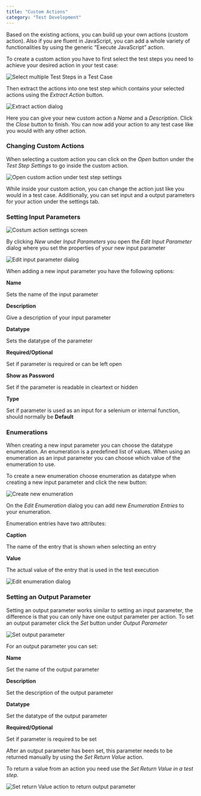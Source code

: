 ```yaml
---
title: "Custom Actions"
category: "Test Development"
---
```

Based on the existing actions, you can build up your own actions (custom action). Also if you are fluent in JavaScript, you can add a whole variety of functionalities by using the generic “Execute JavaScript” action.

To create a custom action you have to first select the test steps you need to achieve your desired action in your test case:

![Select multiple Test Steps in a Test Case](attachments/20644057/21168181.png)

Then extract the actions into one test step which contains your selected actions using the _Extract Action_ button.

![Extract action dialog](attachments/20644057/21168182.png)

Here you can give your new custom action a _Name_ and a _Description_. Click the _Close_ button to finish. You can now add your action to any test case like you would with any other action.

### **Changing Custom Actions**

When selecting a custom action you can click on the _Open_ button under the _Test Step Settings_ to go inside the custom action.

![Open custom action under test step settings](attachments/20644057/21168183.png)

While inside your custom action, you can change the action just like you would in a test case. Additionally, you can set input and a output parameters for your action under the settings tab.

### Setting Input Parameters

![Costum action settings screen](attachments/20644057/21168184.png)

By clicking _New_ under _Input Parameters_ you open the _Edit Input Parameter_ dialog where you set the properties of your new input parameter

![Edit input parameter dialog](attachments/20644057/21168185.png)

When adding a new input parameter you have the following options:

**Name**

Sets the name of the input parameter

**Description**

Give a description of your input parameter

**Datatype**

Sets the datatype of the parameter

**Required/Optional**

Set if parameter is required or can be left open

**Show as Password**

Set if the parameter is readable in cleartext or hidden

**Type**

Set if parameter is used as an input for a selenium or internal function, should normally be **Default**

### **Enumerations**

When creating a new input parameter you can choose the datatype enumeration. An enumeration is a predefined list of values. When using an enumeration as an input parameter you can choose which value of the enumeration to use.

To create a new enumeration choose enumeration as datatype when creating a new input parameter and click the new button:

![Create new enumeration](attachments/20644057/21168186.png)

On the _Edit Enumeration_ dialog you can add new _Enumeration Entries_ to your enumeration.

Enumeration entries have two attributes:

**Caption**

The name of the entry that is shown when selecting an entry

**Value**

The actual value of the entry that is used in the test execution

![Edit enumeration dialog](attachments/20644057/21168187.png)

### Setting an Output Parameter

Setting an output parameter works similar to setting an input parameter, the difference is that you can only have one output parameter per action. To set an output parameter click the _Set_ button under _Output Parameter_

![Set output parameter](attachments/20644057/21168188.png)

For an output parameter you can set:

**Name**

Set the name of the output parameter

**Description**

Set the description of the output parameter

**Datatype**

Set the datatype of the output parameter

**Required/Optional**

Set if parameter is required to be set

After an output parameter has been set, this parameter needs to be returned manually by using the _Set Return Value_ action.

<div class="alert alert-info">

To return a value from an action you need use the _Set Return Value in a test step._

</div>

![Set return Value action to return output parameter](attachments/20644057/21168189.png)
